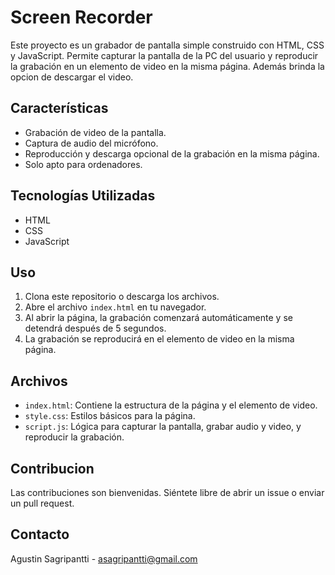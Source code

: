 # Screen Recorder
Este proyecto es un grabador de pantalla simple construido con HTML, CSS y JavaScript. Permite capturar la pantalla de la PC del usuario y reproducir la grabación en un elemento de video en la misma página. Además brinda la opcion de descargar el video.

## Características
- Grabación de video de la pantalla.
- Captura de audio del micrófono.
- Reproducción y descarga opcional de la grabación en la misma página.
- Solo apto para ordenadores.

## Tecnologías Utilizadas
- HTML
- CSS
- JavaScript

## Uso
1. Clona este repositorio o descarga los archivos.
2. Abre el archivo `index.html` en tu navegador.
3. Al abrir la página, la grabación comenzará automáticamente y se detendrá después de 5 segundos.
4. La grabación se reproducirá en el elemento de video en la misma página.

## Archivos
- `index.html`: Contiene la estructura de la página y el elemento de video.
- `style.css`: Estilos básicos para la página.
- `script.js`: Lógica para capturar la pantalla, grabar audio y video, y reproducir la grabación.

## Contribucion
Las contribuciones son bienvenidas. Siéntete libre de abrir un issue o enviar un pull request.

## Contacto
Agustin Sagripantti - asagripantti@gmail.com
